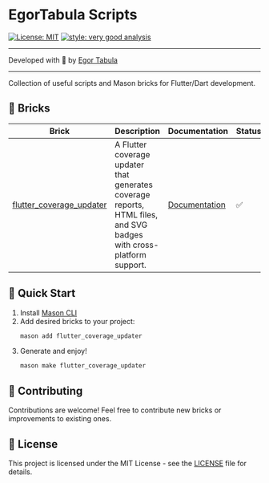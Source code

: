 # EgorTabula Scripts

[![License: MIT][license_badge]][license_link]
[![style: very good analysis][very_good_analysis_badge]][very_good_analysis_link]

---

Developed with 💙 by [Egor Tabula](https://github.com/egortabula)

---

Collection of useful scripts and Mason bricks for Flutter/Dart development.

## 🧱 Bricks

| Brick | Description | Documentation | Status |
|-------|-------------|---------------|--------|
| [flutter_coverage_updater] | A Flutter coverage updater that generates coverage reports, HTML files, and SVG badges with cross-platform support. | [Documentation][flutter_coverage_updater_docs] | ✅ |

## 🚀 Quick Start

1. Install [Mason CLI](https://github.com/felangel/mason)
2. Add desired bricks to your project:
   ```bash
   mason add flutter_coverage_updater
   ```
3. Generate and enjoy!
   ```bash
   mason make flutter_coverage_updater
   ```

## 🤝 Contributing

Contributions are welcome! Feel free to contribute new bricks or improvements to existing ones.

## 📄 License

This project is licensed under the MIT License - see the [LICENSE](LICENSE) file for details.

[coverage_badge]: coverage_badge.svg
[flutter_coverage_updater]: https://github.com/egortabula/egortabula_scripts/tree/main/flutter_coverage_updater
[flutter_coverage_updater_docs]: https://github.com/egortabula/egortabula_scripts/tree/main/flutter_coverage_updater/README.md
[license_badge]: https://img.shields.io/badge/license-MIT-blue.svg
[license_link]: https://opensource.org/licenses/MIT
[very_good_analysis_badge]: https://img.shields.io/badge/style-very_good_analysis-B22C89.svg
[very_good_analysis_link]: https://pub.dev/packages/very_good_analysis
